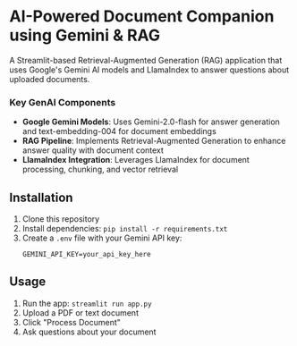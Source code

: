# AI-Powered Document Companion using Gemini & RAG

A Streamlit-based Retrieval-Augmented Generation (RAG) application that uses Google's Gemini AI models and LlamaIndex to answer questions about uploaded documents.

### Key GenAI Components

- **Google Gemini Models**: Uses Gemini-2.0-flash for answer generation and text-embedding-004 for document embeddings
- **RAG Pipeline**: Implements Retrieval-Augmented Generation to enhance answer quality with document context
- **LlamaIndex Integration**: Leverages LlamaIndex for document processing, chunking, and vector retrieval

## Installation

1. Clone this repository
2. Install dependencies: `pip install -r requirements.txt`
3. Create a `.env` file with your Gemini API key:
   ```
   GEMINI_API_KEY=your_api_key_here
   ```

## Usage

1. Run the app: `streamlit run app.py`
2. Upload a PDF or text document
3. Click "Process Document" 
4. Ask questions about your document

